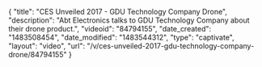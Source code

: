 {
    "title": "CES Unveiled 2017 - GDU Technology Company Drone",
    "description": "Abt Electronics talks to GDU Technology Company about their drone product.",
    "videoid": "84794155",
    "date_created": "1483508454",
    "date_modified": "1483544312",
    "type": "captivate",
    "layout": "video",
    "url": "\/v\/ces-unveiled-2017-gdu-technology-company-drone\/84794155"
}